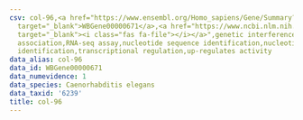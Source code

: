 ```yaml
---
csv: col-96,<a href="https://www.ensembl.org/Homo_sapiens/Gene/Summary?db=core;g=WBGene00000671"
  target="_blank">WBGene00000671</a>,<a href="https://www.ncbi.nlm.nih.gov/pubmed/27496166"
  target="_blank"><i class="fas fa-file"></i></a>",genetic interference,functional
  association,RNA-seq assay,nucleotide sequence identification,nucleotide sequence
  identification,transcriptional regulation,up-regulates activity
data_alias: col-96
data_id: WBGene00000671
data_numevidence: 1
data_species: Caenorhabditis elegans
data_taxid: '6239'
title: col-96
---
```


